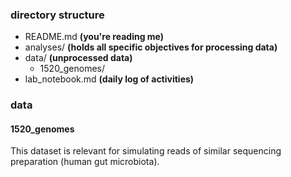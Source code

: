 ### directory structure
- README.md **(you're reading me)**
- analyses/ **(holds all specific objectives for processing data)**
- data/ **(unprocessed data)**
  - 1520_genomes/
- lab_notebook.md **(daily log of activities)**

### data

#### 1520_genomes

This dataset is relevant for simulating reads of similar sequencing preparation (human gut microbiota).


